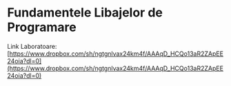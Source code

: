 # Fundamentele Libajelor de Programare

Link Laboratoare: [https://www.dropbox.com/sh/ngtgnlvax24km4f/AAAqD_HCQo13aR2ZApEE24oia?dl=0](https://www.dropbox.com/sh/ngtgnlvax24km4f/AAAqD_HCQo13aR2ZApEE24oia?dl=0)